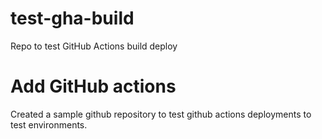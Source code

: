 # test-gha-build
Repo to test GitHub Actions build deploy

# Add GitHub actions

Created a sample github repository to test github actions deployments to test environments.

